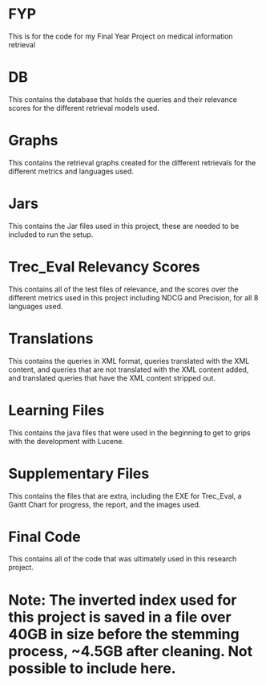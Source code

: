 # FYP
This is for the code for my Final Year Project on medical information retrieval

# DB
This contains the database that holds the queries and their relevance scores for the different retrieval models used.

# Graphs
This contains the retrieval graphs created for the different retrievals for the different metrics and languages used.

# Jars
This contains the Jar files used in this project, these are needed to be included to run the setup.

# Trec_Eval Relevancy Scores
This contains all of the test files of relevance, and the scores over the different metrics used in this project including NDCG and Precision, for all 8 languages used.

# Translations
This contains the queries in XML format, queries translated with the XML content, and queries that are not translated with the XML content added, and translated queries that have the XML content stripped out.

# Learning Files
This contains the java files that were used in the beginning to get to grips with the development with Lucene.

# Supplementary Files
This contains the files that are extra, including the EXE for Trec_Eval, a Gantt Chart for progress, the report, and the images used.

# Final Code
This contains all of the code that was ultimately used in this research project.

# Note: The inverted index used for this project is saved in a file over 40GB in size before the stemming process, ~4.5GB after cleaning. Not possible to include here.
